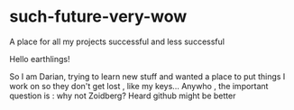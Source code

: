 # such-future-very-wow
A place for all my projects successful and less successful 

Hello earthlings!

So I am Darian, trying to learn new stuff and wanted a place to put things I work on so they don't get lost , like my keys...
Anywho , the important question is : why not Zoidberg? Heard github might be better
